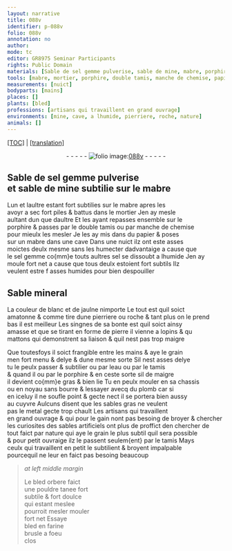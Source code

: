 ```yaml
---
layout: narrative
title: 088v
identifier: p-088v
folio: 088v
annotation: no
author:
mode: tc
editor: GR8975 Seminar Participants
rights: Public Domain
materials: [Sable de sel gemme pulverise, sable de mine, mabre, porphire, papier, sel gemme, sel, pierre, eau, bourre, plomb, cuyvre, sables gras, metal, sables artificiels, bled orbere, bled en farine]
tools: [mabre, mortier, porphire, double tamis, manche de chemise, papier, mains, tamis]
measurements: [nuict]
bodyparts: [mains]
places: []
plants: [bled]
professions: [artisans qui travaillent en grand ouvrage]
environments: [mine, cave, a lhumide, pierriere, roche, nature]
animals: []
---
```


<p><a href="{{ site.baseurl }}/diplomatic/" target="_blank">[TOC]</a> | <a href="{{ site.baseurl }}/texts/p-088v_tl/">[translation]</a></p><div class="folio" align="center">- - - - - <a href="http://gallica.bnf.fr/ark:/12148/btv1b10500001g/f182.image" target="_blank"><img src="https://cu-mkp.github.io/2017-workshop-edition/assets/photo-icon.png" alt="folio image: " style="display:inline-block; margin-bottom:-3px;"/>088v</a> - - - - - </div>  
  

## <span class="m">Sable de sel gemme pulverise</span><br/> et <span class="m">sable de <span class="env">mine</span></span> subtilie sur le <span class="tl"><span class="m">mabre</span></span>

 
Lun et laultre estant fort subtilies sur le <span class="tl"><span class="m">mabre</span></span> apres les<br/> avoyr a sec fort piles & battus dans le <span class="tl">mortier</span> Jen ay mesle<br/> aultant dun que daultre Et les ayant repasses ensemble sur le<br/> <span class="tl"><span class="m">porphire</span></span> & passes par le <span class="tl">double tamis</span> ou par <span class="tl">manche de chemise</span><br/> pour mieulx les mesler Je les ay mis dans du <span class="tl"><span class="m">papier</span></span> & poses<br/> sur un <span class="tl"><span class="m">mabre</span></span> dans une <span class="env">cave</span> Dans une <span class="tmp"><span class="ms">nuict</span></span> ilz ont este asses<br/> moictes deulx mesme sans les humecter dadvantaige a cause que<br/> le <span class="m">sel gemme</span> co{mm}e touts aultres <span class="m">sel</span> se dissoubt <span class="env">a lhumide</span> Jen ay<br/> moule fort net a cause que tous deulx estoient fort subtils Ilz<br/> veulent estre <span class="del">f</span> asses humides pour bien despouiller
 
 
  

## Sable mineral

 
La couleur de blanc et de jaulne nimporte Le tout est quil soict<br/> amatonne & comme tire dune <span class="env">pierriere</span> ou <span class="env">roche</span> & tant plus on le prend<br/> bas il est meilleur Les singnes de sa bonte est quil soict ainsy<br/> amasse et que se tirant en forme de <span class="m">pierre</span> il vienne a lopins & <span class="del">qu</span><br/> mattons qui demonstrent sa liaison & quil nest pas trop maigre
 
Que toutesfoys il soict <span class="sn">frangible entre les <span class="tl"><span class="bp">mains</span></span></span> & aye le grain<br/> <span class="del">men</span> fort menu & delye & dune mesme sorte Sil nest asses delye<br/> tu le peulx passer & subtilier ou par l<span class="m">eau</span> ou par le <span class="tl">tamis</span><br/> <span class="del">& quand il</span> ou par le <span class="tl"><span class="m">porphire</span></span> & en ceste sorte <span class="del">sil</span> de maigre<br/> il devient co{mm}e gras & bien lie Tu en peulx mouler en <span class="del">sa</span> chassis<br/> ou en noyau sans <span class="m">bourre</span> & lessayer avecq du <span class="m">plomb</span> car si<br/> en iceluy il ne soufle point & gecte nect il se portera bien aussy<br/> au <span class="m">cuyvre</span> Aulcuns disent que les <span class="m">sables gras</span> ne veulent<br/> pas le <span class="m">metal</span> gecte trop chault Les <span class="pro">artisans qui travaillent<br/> en grand ouvrage</span> & qui pour le gain nont pas besoing de broyer & chercher<br/> les curiosites des <span class="m">sables artificiels</span> ont plus de proffict den chercher de<br/> tout faict par <span class="env">nature</span> qui aye le grain le plus subtil quil sera possible<br/> & pour petit ouvraige ilz le passent seulem{ent} par le <span class="tl">tamis</span> Mays<br/> ceulx qui travaillent en petit le subtilient & broyent impalpable<br/> pourcequil ne leur en faict pas besoing beaucoup
 
> *at left middle margin*
> 
> 
>   Le <span class="m"><span class="pa">bled</span> orbere</span> faict<br/> une pouldre tanee fort<br/> subtile & fort doulce<br/> qui estant meslee<br/> pourroit <span class="del">mesler</span> mouler<br/> fort net Essaye<br/> <span class="m"><span class="pa">bled</span> en farine</span><br/> brusle a foeu<br/> clos
 
